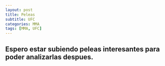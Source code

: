 ```yaml
---
layout: post
title: Peleas 
subtitle: UFC 
categories: MMA
tags: [MMA, UFC]
---
```


## Espero estar subiendo peleas interesantes para poder analizarlas despues. 
